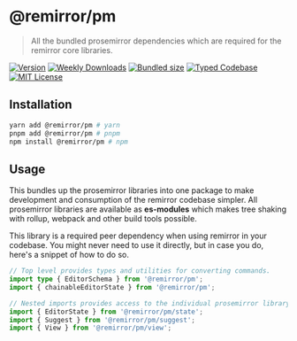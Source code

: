 # @remirror/pm

> All the bundled prosemirror dependencies which are required for the remirror core libraries.

[![Version][version]][npm] [![Weekly Downloads][downloads-badge]][npm] [![Bundled size][size-badge]][size] [![Typed Codebase][typescript]](#) [![MIT License][license]](#)

[version]: https://flat.badgen.net/npm/v/@remirror/pm
[npm]: https://npmjs.com/package/@remirror/pm
[license]: https://flat.badgen.net/badge/license/MIT/purple
[size]: https://bundlephobia.com/result?p=@remirror/pm
[size-badge]: https://flat.badgen.net/bundlephobia/minzip/@remirror/pm
[typescript]: https://flat.badgen.net/badge/icon/TypeScript?icon=typescript&label
[downloads-badge]: https://badgen.net/npm/dw/@remirror/pm/red?icon=npm

## Installation

```bash
yarn add @remirror/pm # yarn
pnpm add @remirror/pm # pnpm
npm install @remirror/pm # npm
```

## Usage

This bundles up the prosemirror libraries into one package to make development and consumption of the remirror codebase simpler. All prosemirror libraries are available as **es-modules** which makes tree shaking with rollup, webpack and other build tools possible.

This library is a required peer dependency when using remirror in your codebase. You might never need to use it directly, but in case you do, here's a snippet of how to do so.

```ts
// Top level provides types and utilities for converting commands.
import type { EditorSchema } from '@remirror/pm';
import { chainableEditorState } from '@remirror/pm';
```

```ts
// Nested imports provides access to the individual prosemirror library exports.
import { EditorState } from '@remirror/pm/state';
import { Suggest } from '@remirror/pm/suggest';
import { View } from '@remirror/pm/view';
```
